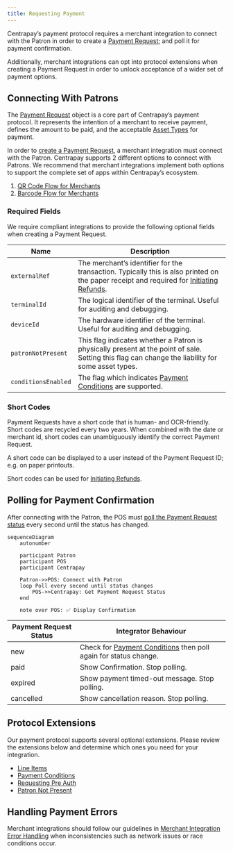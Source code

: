 ```yaml
---
title: Requesting Payment
---
```


Centrapay’s payment protocol requires a merchant integration to connect with the Patron in order to create a [Payment Request](https://docs.centrapay.com/api/payment-requests); and poll it for payment confirmation.

Additionally, merchant integrations can opt into protocol extensions when creating a Payment Request in order to unlock acceptance of a wider set of payment options.

## Connecting With Patrons

The [Payment Request](https://docs.centrapay.com/api/payment-requests) object is a core part of Centrapay’s payment protocol. It represents the intention of a merchant to receive payment, defines the amount to be paid, and the acceptable [Asset Types](https://docs.centrapay.com/api/asset-types) for payment.

In order to [create a Payment Request](https://docs.centrapay.com/api/payment-requests#create-a-payment-request), a merchant integration must connect with the Patron. Centrapay supports 2 different options to connect with Patrons. We recommend that merchant integrations implement both options to support the complete set of apps within Centrapay’s ecosystem.
1. [QR Code Flow for Merchants](/guides/merchant-integration-qr-code-flow)
2. [Barcode Flow for Merchants](/guides/merchant-integration-barcode-flow)

### Required Fields

We require compliant integrations to provide the following optional fields when creating a Payment Request.

|        Name         |                                                                              Description                                                                              |
| ------------------- | --------------------------------------------------------------------------------------------------------------------------------------------------------------------- |
| `externalRef`       | The merchant’s identifier for the transaction. Typically this is also printed on the paper receipt and required for [Initiating Refunds](/guides/initiating-refunds). |
| `terminalId`        | The logical identifier of the terminal. Useful for auditing and debugging.                                                                                            |
| `deviceId`          | The hardware identifier of the terminal. Useful for auditing and debugging.                                                                                           |
| `patronNotPresent`  | This flag indicates whether a Patron is physically present at the point of sale. Setting this flag can change the liability for some asset types.                     |
| `conditionsEnabled` | The flag which indicates [Payment Conditions](/guides/payment-conditions) are supported.                                                            |

### Short Codes
Payment Requests have a short code that is human- and OCR-friendly. Short codes are recycled every two years. When combined with the date or merchant id, short codes can unambiguously identify the correct Payment Request.

A short code can be displayed to a user instead of the Payment Request ID; e.g. on paper printouts.

Short codes can be used for [Initiating Refunds](/guides/initiating-refunds).

## Polling for Payment Confirmation

After connecting with the Patron, the POS must [poll the Payment Request status](https://docs.centrapay.com/api/payment-requests#get-a-payment-request) every second until the status has changed.

```mermaid
sequenceDiagram
	autonumber

	participant Patron
	participant POS
	participant Centrapay

	Patron->>POS: Connect with Patron
	loop Poll every second until status changes
		POS->>Centrapay: Get Payment Request Status
	end

	note over POS: ✅ Display Confirmation
```

| Payment Request Status |                                              Integrator Behaviour                                               |
| ---------------------- | --------------------------------------------------------------------------------------------------------------- |
| new                    | Check for [Payment Conditions](/guides/payment-conditions) then poll again for status change. |
| paid                   | Show Confirmation. Stop polling.                                                                                |
| expired                | Show payment timed-out message. Stop polling.                                                                   |
| cancelled              | Show cancellation reason. Stop polling.                                                                         |

## Protocol Extensions

Our payment protocol supports several optional extensions. Please review the extensions below and determine which ones you need for your integration.
- [Line Items](/guides/line-items)
- [Payment Conditions](/guides/payment-conditions)
- [Requesting Pre Auth](/guides/requesting-pre-auth)
- [Patron Not Present](/guides/patron-not-present)

## Handling Payment Errors

Merchant integrations should follow our guidelines in [Merchant Integration Error Handling](/guides/merchant-integration-error-handling) when inconsistencies such as network issues or race conditions occur.
